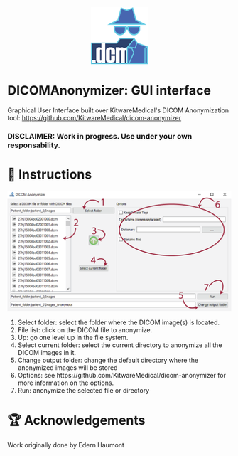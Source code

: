 <div align="center">
    <img src="images/app_icon_128.png" width="128">
</div>

# DICOMAnonymizer: GUI interface

Graphical User Interface built over KitwareMedical's DICOM Anonymization tool: https://github.com/KitwareMedical/dicom-anonymizer

### DISCLAIMER: Work in progress. Use under your own responsability.

# 🧾 Instructions

<div align="center">
    <img src="images/demo.png" width="800">
</div>

<ol>
    <li>Select folder: select the folder where the DICOM image(s) is located.</li>
    <li>File list: click on the DICOM file to anonymize.</li>
    <li>Up: go one level up in the file system.</li>
    <li>Select current folder: select the current directory to anonymize all the DICOM images in it.</li>
    <li>Change output folder: change the default directory where the anonymized images will be stored</li>
    <li>Options: see https://github.com/KitwareMedical/dicom-anonymizer for more information on the options.</li>
    <li>Run: anonymize the selected file or directory</li>
</ol>

# 🏆 Acknowledgements
Work originally done by Edern Haumont
